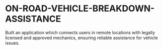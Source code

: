 # ON-ROAD-VEHICLE-BREAKDOWN-ASSISTANCE
Built an application which connects users in remote locations with legally licensed and approved mechanics,
ensuring reliable assistance for vehicle issues.
